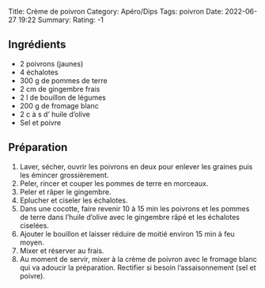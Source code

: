 Title: Crème de poivron
Category: Apéro/Dips
Tags: poivron
Date: 2022-06-27 19:22
Summary: 
Rating: -1 

## Ingrédients

- 2 poivrons (jaunes)
- 4 échalotes
- 300 g de pommes de terre
- 2 cm de gingembre frais
- 2 l de bouillon de légumes
- 200 g de fromage blanc
- 2 c à s d’ huile d’olive
- Sel et poivre

## Préparation

1. Laver, sécher, ouvrir les poivrons en deux pour enlever les graines puis les émincer grossièrement.
2. Peler, rincer et couper les pommes de terre en morceaux.
3. Peler et râper le gingembre.
4. Eplucher et ciseler les échalotes.
5. Dans une cocotte, faire revenir 10 à 15 min les poivrons et les pommes de terre dans l’huile d’olive avec le gingembre râpé et les échalotes ciselées.
6. Ajouter le bouillon et laisser réduire de moitié environ 15 min à feu moyen.
7. Mixer et réserver au frais.
8. Au moment de servir, mixer à la crème de poivron avec le fromage blanc qui va adoucir la préparation. Rectifier si besoin l’assaisonnement (sel et poivre).
